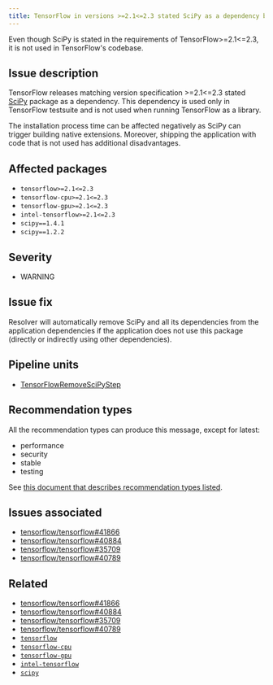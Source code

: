 ```yaml
---
title: TensorFlow in versions >=2.1<=2.3 stated SciPy as a dependency but it is not used in the codebase
---
```


Even though SciPy is stated in the requirements of TensorFlow>=2.1<=2.3, it is
not used in TensorFlow's codebase.

## Issue description

TensorFlow releases matching version specification >=2.1<=2.3 stated [SciPy][9]
package as a dependency. This dependency is used only in TensorFlow testsuite
and is not used when running TensorFlow as a library.

The installation process time can be affected negatively as SciPy can trigger
building native extensions. Moreover, shipping the application with code that
is not used has additional disadvantages.

## Affected packages

 * ``tensorflow>=2.1<=2.3``
 * ``tensorflow-cpu>=2.1<=2.3``
 * ``tensorflow-gpu>=2.1<=2.3``
 * ``intel-tensorflow>=2.1<=2.3``
 * ``scipy==1.4.1``
 * ``scipy==1.2.2``

## Severity

 * WARNING

## Issue fix

Resolver will automatically remove SciPy and all its dependencies from
the application dependencies if the application does not use this package
(directly or indirectly using other dependencies).

## Pipeline units

 * [TensorFlowRemoveSciPyStep](https://thoth-station.ninja/docs/developers/adviser/thoth.adviser.steps.html#thoth.adviser.steps.TensorFlowRemoveSciPyStep)

## Recommendation types

All the recommendation types can produce this message, except for latest:

 * performance
 * security
 * stable
 * testing

See [this document that describes recommendation types
listed](http://thoth-station.ninja/recommendation-types).

## Issues associated

 * [tensorflow/tensorflow#41866][1]
 * [tensorflow/tensorflow#40884][2]
 * [tensorflow/tensorflow#35709][3]
 * [tensorflow/tensorflow#40789][4]

## Related

 * [tensorflow/tensorflow#41866][1]
 * [tensorflow/tensorflow#40884][2]
 * [tensorflow/tensorflow#35709][3]
 * [tensorflow/tensorflow#40789][4]
 * [``tensorflow``][5]
 * [``tensorflow-cpu``][6]
 * [``tensorflow-gpu``][7]
 * [``intel-tensorflow``][8]
 * [``scipy``][9]

[1]: https://github.com/tensorflow/tensorflow/pull/41866
[2]: https://github.com/tensorflow/tensorflow/issues/40884
[3]: https://github.com/tensorflow/tensorflow/issues/35709
[4]: https://github.com/tensorflow/tensorflow/pull/40789
[5]: https://pypi.org/project/tensorflow
[6]: https://pypi.org/project/tensorflow-cpu
[7]: https://pypi.org/project/tensorflow-gpu
[8]: https://pypi.org/project/intel-tensorflow
[9]: https://pypi.org/project/scipy
